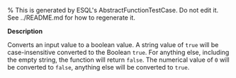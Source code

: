 % This is generated by ESQL's AbstractFunctionTestCase. Do not edit it. See ../README.md for how to regenerate it.

**Description**

Converts an input value to a boolean value. A string value of `true` will be case-insensitive converted to the Boolean `true`. For anything else, including the empty string, the function will return `false`. The numerical value of `0` will be converted to `false`, anything else will be converted to `true`.

